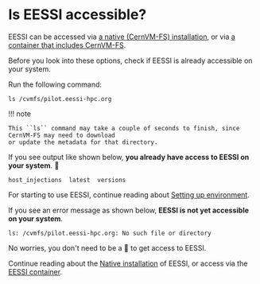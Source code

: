 # Is EESSI accessible?

EESSI can be accessed via [a native (CernVM-FS) installation](native_installation),
or via [a container that includes CernVM-FS](eessi_container).

Before you look into these options, check if EESSI is already accessible on your system.

Run the following command:
``` { .bash .copy }
ls /cvmfs/pilot.eessi-hpc.org
```

!!! note

    This ``ls`` command may take a couple of seconds to finish, since CernVM-FS may need to download
    or update the metadata for that directory.

If you see output like shown below, **you already have access to EESSI on your system**. :tada:
```
host_injections  latest  versions
```

For starting to use EESSI, continue reading about
[Setting up environment](../../using_eessi/setting_up_environment).

If you see an error message as shown below, **EESSI is not yet accessible on your
system**.
```
ls: /cvmfs/pilot.eessi-hpc.org: No such file or directory
```
No worries, you don't need to be a :mage: to get access to EESSI.

Continue reading about the [Native installation](native_installation) of EESSI,
or access via the [EESSI container](eessi_container).
